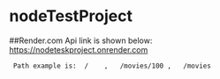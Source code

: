 # nodeTestProject
 
 ##Render.com Api link is shown below:
     https://nodeteskproject.onrender.com
     
     Path example is:  /    ,   /movies/100 ,   /movies  
  
